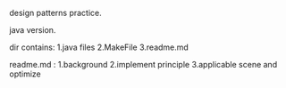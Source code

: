 design patterns practice.

java version.

dir contains:
   1.java files
   2.MakeFile
   3.readme.md

readme.md :
   1.background
   2.implement principle
   3.applicable scene and optimize